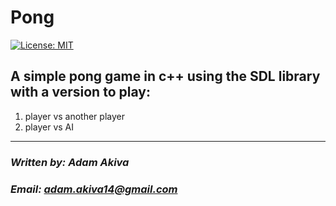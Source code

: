 # Pong

[![License: MIT](https://img.shields.io/badge/License-MIT-yellow.svg)](https://opensource.org/licenses/MIT)

## A simple pong game in c++ using the SDL library with a version to play:
1. player vs another player
1. player vs AI

---
### ***Written by: Adam Akiva***
### ***Email: adam.akiva14@gmail.com***
